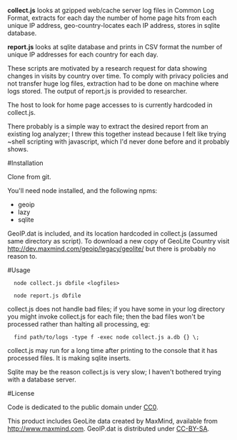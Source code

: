 __collect.js__ looks at gzipped web/cache server log files in Common Log
Format, extracts for each day the number of home page hits from each
unique IP address, geo-country-locates each IP address, stores in sqlite
database.

__report.js__ looks at sqlite database and prints in CSV format the number
of unique IP addresses for each country for each day.

These scripts are motivated by a research request for data showing
changes in visits by country over time. To comply with privacy policies
and not transfer huge log files, extraction had to be done on machine
where logs stored. The output of report.js is provided to researcher.

The host to look for home page accesses to is currently hardcoded in
collect.js.

There probably is a simple way to extract the desired report from an
existing log analyzer; I threw this together instead because I felt like
trying ~shell scripting with javascript, which I'd never done before
and it probably shows.

#Installation

Clone from git.

You'll need node installed, and the following npms:
* geoip
* lazy
* sqlite

GeoIP.dat is included, and its location hardcoded in collect.js (assumed
same directory as script). To download a new copy of GeoLite Country
visit http://dev.maxmind.com/geoip/legacy/geolite/ but there is probably
no reason to.

#Usage

```
  node collect.js dbfile <logfiles>

  node report.js dbfile
```

collect.js does not handle bad files; if you have some in your log
directory you might invoke collect.js for each file; then the bad files
won't be processed rather than halting all processing, eg:

```
  find path/to/logs -type f -exec node collect.js a.db {} \;
```

collect.js may run for a long time after printing to the console that
it has processed files. It is making sqlite inserts.

Sqlite may be the reason collect.js is very slow; I haven't bothered
trying with a database server.

#License

Code is dedicated to the public domain under
[CC0](http://creativecommons.org/publicdomain/zero/1.0/).

This product includes GeoLite data created by MaxMind, available from <a
href="http://www.maxmind.com">http://www.maxmind.com</a>. GeoIP.dat
is distributed under
[CC-BY-SA](http://creativecommons.org/licenses/by-sa/3.0/).
